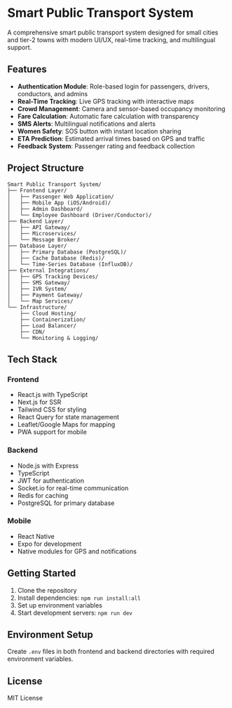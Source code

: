 # Smart Public Transport System

A comprehensive smart public transport system designed for small cities and tier-2 towns with modern UI/UX, real-time tracking, and multilingual support.

## Features

- **Authentication Module**: Role-based login for passengers, drivers, conductors, and admins
- **Real-Time Tracking**: Live GPS tracking with interactive maps
- **Crowd Management**: Camera and sensor-based occupancy monitoring
- **Fare Calculation**: Automatic fare calculation with transparency
- **SMS Alerts**: Multilingual notifications and alerts
- **Women Safety**: SOS button with instant location sharing
- **ETA Prediction**: Estimated arrival times based on GPS and traffic
- **Feedback System**: Passenger rating and feedback collection

## Project Structure

```
Smart Public Transport System/
├── Frontend Layer/
│   ├── Passenger Web Application/
│   ├── Mobile App (iOS/Android)/
│   ├── Admin Dashboard/
│   └── Employee Dashboard (Driver/Conductor)/
├── Backend Layer/
│   ├── API Gateway/
│   ├── Microservices/
│   └── Message Broker/
├── Database Layer/
│   ├── Primary Database (PostgreSQL)/
│   ├── Cache Database (Redis)/
│   └── Time-Series Database (InfluxDB)/
├── External Integrations/
│   ├── GPS Tracking Devices/
│   ├── SMS Gateway/
│   ├── IVR System/
│   ├── Payment Gateway/
│   └── Map Services/
└── Infrastructure/
    ├── Cloud Hosting/
    ├── Containerization/
    ├── Load Balancer/
    ├── CDN/
    └── Monitoring & Logging/
```

## Tech Stack

### Frontend
- React.js with TypeScript
- Next.js for SSR
- Tailwind CSS for styling
- React Query for state management
- Leaflet/Google Maps for mapping
- PWA support for mobile

### Backend
- Node.js with Express
- TypeScript
- JWT for authentication
- Socket.io for real-time communication
- Redis for caching
- PostgreSQL for primary database

### Mobile
- React Native
- Expo for development
- Native modules for GPS and notifications

## Getting Started

1. Clone the repository
2. Install dependencies: `npm run install:all`
3. Set up environment variables
4. Start development servers: `npm run dev`

## Environment Setup

Create `.env` files in both frontend and backend directories with required environment variables.

## License

MIT License


